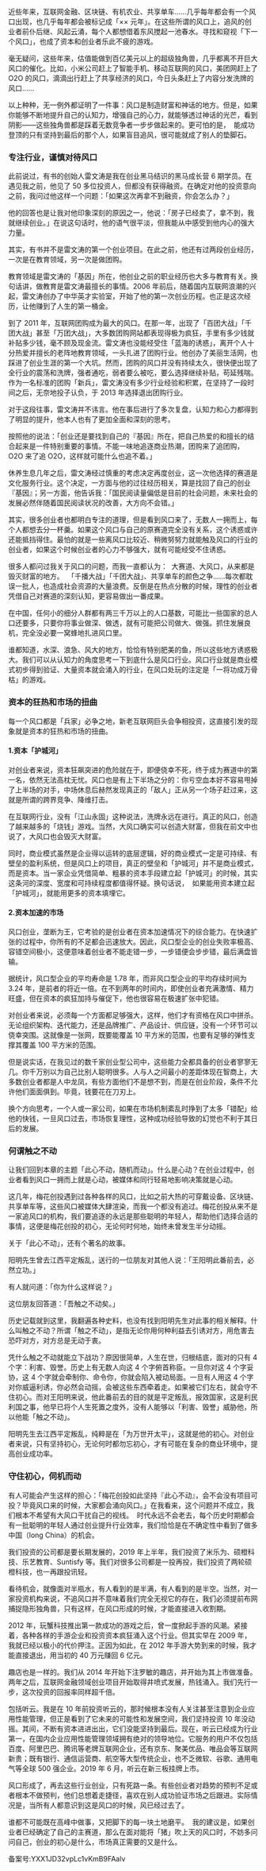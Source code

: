 近些年来，互联网金融、区块链、有机农业、共享单车……几乎每年都会有一个风口出现，也几乎每年都会被标记成「×× 元年」。在这些所谓的风口上，追风的创业者前仆后继、风起云涌，每个人都想借着东风搅起一池春水。寻找和窥视「下一个风口」，也成了资本和创业者乐此不疲的游戏。 

毫无疑问，这些年来，估值能做到百亿美元以上的超级独角兽，几乎都离不开巨大风口的催化。比如，小米公司赶上了智能手机、移动互联网的风口，美团网赶上了 O2O 的风口，滴滴出行赶上了共享经济的风口，今日头条赶上了内容分发洗牌的风口…… 

以上种种，无一例外都证明了一件事：风口是制造财富和神话的地方。但是，如果你能够不断地提升自己的认知力，增强自己的心力，就能够透过神话的光芒，看到阴影——这些独角兽都是踩着无数竞争者一步步做起来的。更可怕的是，  能成功登顶的只有坚持到最后的那个人，如果盲目追风，很可能就成了别人的垫脚石。  

### 专注行业，谨慎对待风口 

此前说过，有书的创始人雷文涛是我在创业黑马结识的黑马成长营 6 期学员。在遇见我之前，他见了 50 多位投资人，但都没有获得融资。在确定对他的投资意向之前，我问过他这样一个问题：「如果这次再拿不到融资，你会怎么办？」 

他的回答也是让我对他印象深刻的原因之一，他说：「房子已经卖了，拿不到，我就继续创业。」在说这句话时，他的语气很平淡，但我能从中感受到他内心的强大力量。 

其实，有书并不是雷文涛的第一个创业项目。在此之前，他还有过两段创业经历，一次是在教育领域，另一次是做团购。 

教育领域是雷文涛的「基因」所在，他创业之前的职业经历也大多与教育有关。换句话讲，做教育是雷文涛最擅长的事情。2006 年前后，随着国内互联网浪潮的兴起，雷文涛创办了中华英才实验室，开始了他的第一次创业历程。也正是这次经历，让他赚到了人生的第一桶金。 

到了 2011 年，互联网团购成为最大的风口。在那一年，出现了「百团大战」「千团大战」甚至「万团大战」，大多数团购网站都表现得极为疯狂，手里有多少钱就补贴多少钱，毫不顾及现金流。雷文涛也没能经受住「蓝海的诱惑」，离开个人十分热爱并擅长的老阵地教育领域，一头扎进了团购行业。他创办了美丽生活网，也踩进了创业生涯的第一个大坑。然而，团购的风口并没有持续太久，很快便出现了全行业的震荡和洗牌，强者通吃，弱者要么被吃，要么选择继续补贴，苟延残喘。作为一名标准的团购「新兵」，雷文涛没有多少行业经验和积累，在坚持了一段时间之后，无奈地投子认负，于 2013 年选择退出团购行业。 

对于这段往事，雷文涛并不讳言。他在事后进行了多次复盘，认知力和心力都得到了明显的提升，他本人也有了更加全面和深刻的思考。 

按照他的说法：「创业还是要找到自己的『基因』所在，把自己热爱的和擅长的结合起来是一件特别重要的事情。不能一味地追逐商业热潮，团购来了追团购，O2O 来了追 O2O，这样就可能什么也追不着。」 

休养生息几年之后，雷文涛经过慎重的考虑决定再度创业，这一次他选择的赛道是文化服务行业。这个决定，一方面与他的过往经历相关，算是找回了自己的创业『基因』；另一方面，他告诉我：「国民阅读量偏低是目前的社会问题，未来社会的发展必然伴随着国民阅读状况的改善，大方向不会错。」 

其实，很多创业者也都明白专注的道理，但是看到风口来了，无数人一拥而上，每个人都想去分一杯羹。如果这个风口与自己的原赛道完全没有关系，这个诱惑或许还能抵挡得住。最怕的就是一些离风口比较近、稍微努努力就能触及风口的行业的创业者，如果这个时候创业者的心力不够强大，就有可能经受不住诱惑。 

很多人都问过我关于风口的问题，而我一直都认为：  大赛道、大风口，从来都是毁灭财富的地方。  「千播大战」「千团大战」、共享单车的颜色之争……每次都耽误一批人，也造成社会资源的大量浪费。反倒是在热点分散的时候，理性的创业者凭借自己对赛道的深刻认知，更容易做出一番成果。 

在中国，任何小的细分人群都有两三千万以上的人口基数，可能比一些国家的总人口还要多，只要你将事业做深、做透，就有可能把公司做大、做强。抓住发展良机，完全没必要一窝蜂地扎进风口里。 

谁都知道，水深、浪急、风大的地方，恰恰有特别肥美的鱼，所以这些地方诱惑极大。我们可以从认知力的角度思考一下到底什么是风口行业。风口行业就是商业模式初步得到验证、大量资本就会涌入的行业，在风口处玩的注定是「一将功成万骨枯」的游戏。 

### 资本的狂热和市场的扭曲 

每一个风口都是「兵家」必争之地，新老互联网巨头会争相投资，这直接引发的现象就是资本的狂热和市场的扭曲。 

#### 1.资本「护城河」 

对创业者来说，资本狂飙突进的危险就在于，即便侥幸不死，终于成为赛道中的第一名，依然无法高枕无忧。风口也是有上下半场之分的：你亏空血本好不容易甩掉了上半场的对手，中场休息后赫然发现真正的「敌人」正从另一个场子赶过来，这就是所谓的跨界竞争、降维打击。 

在互联网行业，没有「江山永固」这种说法，洗牌永远在进行。真正的风口，创造了越来越多的「烧钱」游戏。当然，大风口确实可以创造大财富，但我在前文中也说了，大风口也会毁灭大财富。 

同时，商业模式虽然是企业得以运转的底层逻辑，好的商业模式一定是可持续、有壁垒的盈利系统，但是风口上的项目，真正的壁垒和「护城河」并不是商业模式，而是资本。当一家企业凭借简单、粗暴的资本手段建立起「护城河」的时候，其实这条河的深度、宽度和可持续程度都值得怀疑。换句话说，  如果能用资本建立起「护城河」，就能用更多的资本填埋它。  

#### 2.资本加速的市场 

风口创业，垄断为王，它考验的是创业者在资本加速情况下的综合能力。在快速扩张的过程中，你所有的不足都会迅速放大。因此，风口型企业的创业失败率极高、容错空间极小，这便意味着创业者不能走错一步，一步错便会步步错，最后满盘皆输。 

据统计，风口型企业的平均寿命是 1.78 年，而非风口型企业的平均存续时间为 3.24 年，是前者的将近一倍。在不到两年的时间内，即使创业者充满激情、精力旺盛，但在资本的疯狂加持与催促下，他也很容易在极速扩张中犯错。 

对创业者来说，必须每一个方面都足够强大，这样，他们才有资格在风口中拼杀。无论组织架构、迭代能力，还是品牌推广、产品设计、供应链，没有一个环节可以侥幸突围。这就像是一张网，既要能覆盖 10 平方米的范围，也要有足够的弹性支撑其覆盖 100 平方米的范围。 

但是说实话，在我见过的数千家创业型公司中，这些能力全都具备的创业者寥寥无几。你千万别以为自己比别人聪明很多。人与人之间最小的差距体现在智商上，大多数创业者都是人中龙凤，有些方面他们不是想不到，而是在创业阶段，条件不允许他们面面俱到。毕竟，钱要花在刀刃上。 

换个方向思考，一个人或一家公司，如果在市场机制紊乱时挣到了太多「错配」给他的快钱，一旦风口过去，市场恢复理性，这种成功经验导致的幻觉也不利于其日后的发展。 

### 何谓触之不动 

让我们回到本章的主题「此心不动，随机而动」。什么是心动？在创业过程中，创业者看到风口一拥而上就是心动，被媒体和同行轻易地影响决策就是心动。 

这几年，梅花创投遇到过各种各样的风口，比如之前大热的可穿戴设备、区块链、共享单车等，这些风口被媒体大肆渲染，而我一个都没有追过。梅花创投从来不是一家追风口的机构，我们要追逐的永远是那些聪明的年轻人，帮助他们选择合适的事情，这便是梅花创投的初心，无论何时何地，始终未曾发生半分动摇。 

关于「此心不动」，还有个著名的故事。 

阳明先生曾去江西平定叛乱，送行的一位朋友对其他人说：「王阳明此番前去，必然立功。」 

有人就问道：「你为什么这样说？」 

这位朋友回答道：「吾触之不动矣。」 

历史记载就到这里，我翻遍各种史料，也没有找到阳明先生对此事的相关解释。什么叫触之不动？所谓「触之不动」，是指无论你用何种利益去引诱对方，用危害去恐吓对方，对方总是无动于衷。 

凭什么触之不动就能立下战功？原因很简单，人生在世，归根结底，面对的只有 4 个字：利害、毁誉。历史上有无数人向这 4 个字俯首称臣。一旦你对这 4 个字妥协，这 4 个字就会牵制你、命令你，你就会陷入被动局面。一旦有人用这 4 个字对你威逼利诱，你必然会动摇，会被这些东西牵着走。如果被它们左右，就会守不住初心。而对王阳明来说，他此番前去的目的就是平定叛乱，报效国家，这是利民利国之事，他早已将个人生死置之度外，没有人能够以「利害、毁誉」威胁他，所以他能「触之不动」。 

阳明先生去江西平定叛乱，纯粹是在「为万世开太平」，这就是他的初心。对创业者来说，只有坚持初心，无论何时都勿忘初心，才有可能在复杂的商业环境中，提高创业成功率。 

### 守住初心，伺机而动 

有人可能会产生这样的担心：「梅花创投如此坚持『此心不动』，会不会没有项目可投？毕竟风口来的时候，大家都会涌向风口。」在我看来，这个问题并不成立，我们根本不希望有大风口干扰自己的视线。  时代永远不会老去，每个历史时期都会有一批聪明的年轻人通过创业提升行业效率，我们恰恰是在不确定性中看到了做多中国（long China）的机会。  

我们投资的公司都是要长期发展的，2019 年上半年，我们投资了米乐为、硕橙科技、乐艺教育、Suntisfy 等。我们对很多公司都是一投再投，我们投资了两轮硕橙科技，也一再跟投讯轻。 

看待机会，就像面对半瓶水，有人看到的是半满，有人看到的是半空。当然，对一家投资机构来说，不追风口并不意味着我们完全无视它的存在，我们必须提前布网捕捉隐形独角兽，只有这样，在风口形成的时候，才能直接进入收割期。 

2012 年，玩蟹科技推出第一款成功的游戏之后，曾一度掀起手游的风潮。紧接着，各种各样的手游企业和投资资本疯狂涌入这个行业。但其实早在 2009 年，我就已经以极小的代价押注。正因为如此，在 2012 年手游大势到来的时候，我才能直接退出，用当初的 40 万元赚回 6 亿元。 

趣店也是一样的。我们从 2014 年开始下注罗敏的趣店，并开始为其上市做准备。两年之后，互联网金融领域创业项目开始取得井喷式发展，热钱涌入。我们先行一步，这次投资的回报率同样超千倍。 

包括听云。我是在 10 年前投资听云的，那时候根本没有人关注甚至注意到企业应用性能管理，但正是看到了它未来的可能性和发展空间，我们坚持投资 10 年没动摇。其间，不断有资本进进出出，它们没能坚持到最后。现在，听云已经成为行业第一，在国内企业应用性能管理领域拥有绝对的领导地位。它服务的用户不仅包括百度、阿里巴巴、腾讯等老牌互联网企业，还有京东、聚美优品、唯品会等互联网新贵；既有银行、通信运营商、航空等大型传统企业，也不乏微软、谷歌、通用电气等全球 500 强企业。2019 年 6 月，听云在新三板挂牌上市。 

风口形成了，再去这些行业创业，只有死路一条。有些创业者对趋势的预判不足或者根本不做预判，他们总想着走捷径，喜欢在别人成功验证市场之后跟进。实际情况是，当所有人都意识到这是风口的时候，风已经过去了。 

谁都不可能既在高峰中做事，又把脚下的每一块土地磨平。  我的建议是，如果创业者已经确定了自己的主赛道，那么在面对能将「猪」吹上天的风口时，不妨多问问自己，创业的初心是什么，市场真正需要的又是什么。 

备案号:YXX1JD32vpLc1vKmB9FAalv